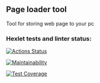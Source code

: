 Page loader tool
----------------------------

Tool for storing web page to your pc




### Hexlet tests and linter status:
[![Actions Status](https://github.com/Abdujabbar/python-project-lvl3/workflows/hexlet-check/badge.svg)](https://github.com/Abdujabbar/python-project-lvl3/actions)


[![Maintainability](https://api.codeclimate.com/v1/badges/eddf03b7a303f426b2d9/maintainability)](https://codeclimate.com/github/Abdujabbar/python-project-lvl3/maintainability)

[![Test Coverage](https://api.codeclimate.com/v1/badges/eddf03b7a303f426b2d9/test_coverage)](https://codeclimate.com/github/Abdujabbar/python-project-lvl3/test_coverage)

